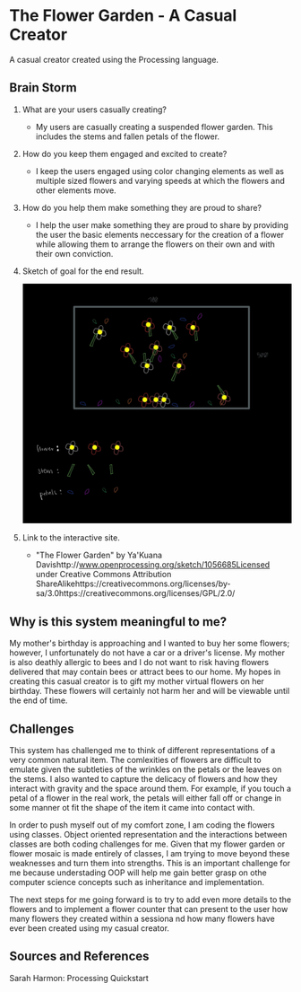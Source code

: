 # The Flower Garden - A Casual Creator
A casual creator created using the Processing language. 

## Brain Storm 
1. What are your users casually creating? 

    - My users are casually creating a suspended flower garden. This includes the stems and fallen petals of the flower. 

2. How do you keep them engaged and excited to create? 

    - I keep the users engaged using color changing elements as well as multiple sized flowers and varying speeds at which the flowers and other elements move. 

3. How do you help them make something they are proud to share?

    - I help the user make something they are proud to share by providing the user the basic elements neccessary for the creation of a flower while allowing them to arrange the flowers on their own and with their own conviction. 

4. Sketch of goal for the end result.
    
    ![An image of flowers with stems suspended in the air along with fallen petals and flower buds on the base of the 700 by 500 rectangular frame.](images/flower-garden.jpeg)

5. Link to the interactive site. 

    -  "The Flower Garden" by Ya'Kuana Davishttp://www.openprocessing.org/sketch/1056685Licensed under Creative Commons Attribution ShareAlikehttps://creativecommons.org/licenses/by-sa/3.0https://creativecommons.org/licenses/GPL/2.0/

## Why is this system meaningful to me?

My mother's birthday is approaching and I wanted to buy her some flowers; however, I unfortunately do not have a car or a driver's license. My mother is also deathly allergic to bees and I do not want to risk having flowers delivered that may contain bees or attract bees to our home. My hopes in creating this casual creator is to gift my mother virtual flowers on her birthday. These flowers will certainly not harm her and will be viewable until the end of time. 

## Challenges 
This system has challenged me to think of different representations of a very common natural item. The comlexities of flowers are difficult to emulate given the subtleties of the wrinkles on the petals or the leaves on the stems. I also wanted to capture the delicacy of flowers and how they interact with gravity and the space around them. For example, if you touch a petal of a flower in the real work, the petals will either fall off or change in some manner ot fit the shape of the item it came into contact with. 

In order to push myself out of my comfort zone, I am coding the flowers using classes. Object oriented representation and the interactions between classes are both coding challenges for me. Given that my flower garden or flower mosaic is made entirely of classes, I am trying to move beyond these weaknesses and turn them into strengths. This is an important challenge for me because understading OOP will help me gain better grasp on othe computer science concepts such as inheritance and implementation. 

The next steps for me going forward is to try to add even more details to the flowers and to implement a flower counter that can present to the user how many flowers they created within a sessiona nd how many flowers have ever been created using my casual creator. 

## Sources and References 
Sarah Harmon: Processing Quickstart
